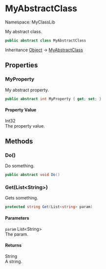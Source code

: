 # MyAbstractClass

Namespace: MyClassLib

My abstract class.

```csharp
public abstract class MyAbstractClass
```

Inheritance [Object](https://docs.microsoft.com/en-us/dotnet/api/system.object) → [MyAbstractClass](./myclasslib.myabstractclass)

## Properties

### MyProperty

My abstract property.

```csharp
public abstract int MyProperty { get; set; }
```

#### Property Value

Int32<br>The property value.

## Methods

### Do()

Do something.

```csharp
public abstract void Do()
```

### Get(List&lt;String&gt;)

Gets something.

```csharp
protected string Get(List<string> param)
```

#### Parameters

`param` List&lt;String&gt;<br>The param.

#### Returns

String<br>A string.
